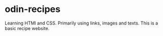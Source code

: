 # odin-recipes

Learning HTMl and CSS. Primarily using links, images and texts. This is a basic recipe website.
